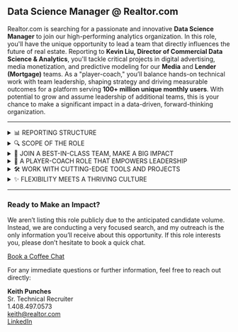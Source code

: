 ## Data Science Manager @ Realtor.com

Realtor.com is searching for a passionate and innovative **Data Science Manager** to join our high-performing analytics organization. In this role, you'll have the unique opportunity to lead a team that directly influences the future of real estate. Reporting to **Kevin Liu, Director of Commercial Data Science & Analytics**, you'll tackle critical projects in digital advertising, media monetization, and predictive modeling for our **Media** and **Lender (Mortgage)** teams. As a "player-coach," you’ll balance hands-on technical work with team leadership, shaping strategy and driving measurable outcomes for a platform serving **100+ million unique monthly users**. With potential to grow and assume leadership of additional teams, this is your chance to make a significant impact in a data-driven, forward-thinking organization.

---

<details>
  <summary>📊 REPORTING STRUCTURE</summary>

  
 Who You Report To:


  ⮡ This role reports directly to [Kevin Liu](https://www.linkedin.com/in/liulei/), Director of Commercial Data Science & Analytics, and operates within Realtor.com’sData Science & Analytics organization, strategically aligned under theCFO.  

 Why It Matters:


  ⮡ RDC aligns data science with financial strategy to drive high-impact decisions that optimize revenue and growth. With this structure, you’ll not only gain visibility but also work closely with stakeholders across marketing, product, and media teams to influence decisions at the highest level.


</details>

<details>
  <summary>🔍 SCOPE OF THE ROLE</summary>
  

 Initial Responsibilities:


  ⮡ Lead theMedia andLender (Mortgage) teams, focusing on optimizing media spend through predictive modeling, improving monetization strategies, and leveraging advanced experimentation techniques like multi-armed bandit models.  

 Potential for Growth:


  ⮡ If you perform exceptionally, you may have the opportunity to expand your scope to include theMarketing Data Science team, working on exciting challenges like consumer segmentation, media mix modeling, and personalization at scale. RDC loves to grow talent, and this role has clear pathways for leadership development.
</details>

<details>
  <summary>🌟 JOIN A BEST-IN-CLASS TEAM, MAKE A BIG IMPACT</summary>
  

  ⮡ Be part of arespected and strategic analytics team that directly drives decisions at Realtor.com. This isn’t a "data monkey" role—you’ll shape strategy and influence the future of a platform with100+ million unique monthly users. 🌍
  ⮡ Your work will drive real results inengagement, revenue growth, and innovation across sales, marketing, and product.High visibility, high impact—you’ll see your contributions make a difference. 🚀
  ⮡ Collaborate with data science leaders across Realtor.com to bring innovative solutions to problems in digital advertising and customer experience.
</details>

<details>
  <summary>🤝 A PLAYER-COACH ROLE THAT EMPOWERS LEADERSHIP</summary>
  

  ⮡ Lead by example as a "player-coach." Mentor a talented team while staying hands-on with technical projects. 💻
  ⮡ You’ll manage high-caliber individual contributors like staff data scientists and analysts, while remaining deeply involved in key projects that matter.
  ⮡ Perfect for someone who lovesbalancing leadership with innovation. Whether you’re mentoring team members or building new solutions, your role will be pivotal in RDC’s success. 🌱
</details>

<details>
  <summary>🛠️ WORK WITH CUTTING-EDGE TOOLS AND PROJECTS</summary>
  

  ⮡ Dive into exciting challenges likedynamic pricing, predictive modeling, media monetization, and customer segmentation.  
  ⮡ Use state-of-the-art tools likeSnowflake, Python, and Tableau and work with advanced methodologies likeBayesian A/B testing and multi-armed bandit models. 🎯
  ⮡ Build scalable machine learning models that drive business value and establish MLOps pipelines for sustained model performance.
</details>

<details>
  <summary>✨ FLEXIBILITY MEETS A THRIVING CULTURE</summary>
  

  ⮡ Join a company with adata-driven culture where your insights are valued and championed by executive leadership.  
  ⮡ Work in vibrant hubs likeAustin orScottsdale, with a hybrid setup that balances your career ambitions and personal life. ✨
  ⮡ Be part of a collaborative and innovative environment that values curiosity, teamwork, and high performance.
</details>

---

### Ready to Make an Impact?

We aren’t listing this role publicly due to the anticipated candidate volume. Instead, we are conducting a very focused search, and my outreach is the only information you’ll receive about this opportunity. If this role interests you, please don’t hesitate to book a quick chat.

[Book a Coffee Chat](https://calendly.com/keith-realtor-dot-com/ta-chat)

For any immediate questions or further information, feel free to reach out directly:

**Keith Punches**  
Sr. Technical Recruiter  
1.408.497.0573  
[keith@realtor.com](mailto:keith.punches.contractor@realtor.com)  
[LinkedIn](https://www.linkedin.com/in/keithpunches)  



